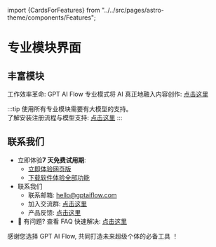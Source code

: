 import {CardsForFeatures} from "../../src/pages/astro-theme/components/Features";

# 专业模块界面

## 丰富模块

工作效率革命: GPT AI Flow 专业模式将 AI 真正地融入内容创作: [点击这里](/docs/intro/how-professional-mode-of-ai-flow-revolutionizes-content-creation)

<CardsForFeatures />

:::tip
使用所有专业模块需要有大模型的支持。  
了解安装注册流程与模型支持: [点击这里](../2-proudct/1-installation-and-registration-process.md)
:::

## 联系我们

- 立即体验**7 天免费试用期**:
  - [立即体验网页版](https://www.app.gptaiflow.com/login)
  - [下载软件体验全部功能](/download)
- 联系我们
  - 联系邮箱: hello@gptaiflow.com
  - 加入交流群: [点击这里](/communication-group)
  - 产品反馈: [点击这里](https://wj.qq.com/s2/13154598/1770/)
- 💬 有问题? 查看 FAQ 快速解决: [点击这里](/docs/proudct/gpt-ai-flow-guide-and-faq)

感谢您选择 GPT AI Flow, 共同打造未来超级个体的必备工具 ！
